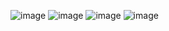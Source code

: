 
![image](https://github.com/user-attachments/assets/1d184178-4cd3-4e1f-81df-9eb989b7e6fa)
![image](https://github.com/user-attachments/assets/4e13c99a-8b54-456a-bc87-c0a1671118db)
![image](https://github.com/user-attachments/assets/bd30f8c9-cfd1-41c8-8f0e-11e1c4dd7fc8)
![image](https://github.com/user-attachments/assets/ff9e9e8c-c5e0-4948-a7c6-74ec957377e2)
